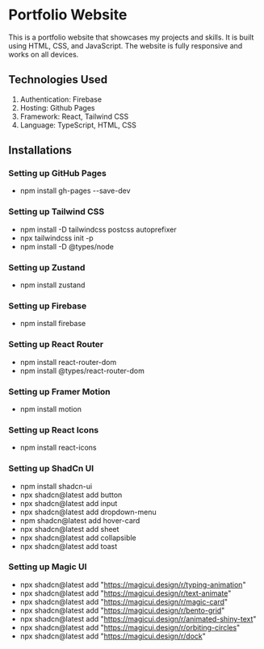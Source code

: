 # Portfolio Website

This is a portfolio website that showcases my projects and skills. It is built using HTML, CSS, and JavaScript. The website is fully responsive and works on all devices.

## Technologies Used
1. Authentication: Firebase
2. Hosting: Github Pages
3. Framework: React, Tailwind CSS
4. Language: TypeScript, HTML, CSS

## Installations
### Setting up GitHub Pages
- npm install gh-pages --save-dev

### Setting up Tailwind CSS
- npm install -D tailwindcss postcss autoprefixer
- npx tailwindcss init -p
- npm install -D @types/node

### Setting up Zustand
- npm install zustand

### Setting up Firebase
- npm install firebase

### Setting up React Router
- npm install react-router-dom
- npm install @types/react-router-dom

### Setting up Framer Motion
- npm install motion

### Setting up React Icons
- npm install react-icons

### Setting up ShadCn UI
- npm install shadcn-ui
- npx shadcn@latest add button
- npx shadcn@latest add input 
- npx shadcn@latest add dropdown-menu
- npm shadcn@latest add hover-card
- npx shadcn@latest add sheet
- npx shadcn@latest add collapsible
- npx shadcn@latest add toast


### Setting up Magic UI
- npx shadcn@latest add "https://magicui.design/r/typing-animation"
- npx shadcn@latest add "https://magicui.design/r/text-animate"
- npx shadcn@latest add "https://magicui.design/r/magic-card"
- npx shadcn@latest add "https://magicui.design/r/bento-grid"
- npx shadcn@latest add "https://magicui.design/r/animated-shiny-text"
- npx shadcn@latest add "https://magicui.design/r/orbiting-circles"
- npx shadcn@latest add "https://magicui.design/r/dock"

